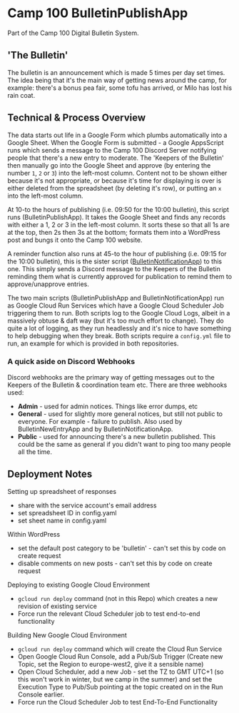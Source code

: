 # Camp 100 BulletinPublishApp

Part of the Camp 100 Digital Bulletin System. 

## 'The Bulletin'
The bulletin is an announcement which is made 5 times per day set times. The idea being that it's the main way of getting news around the camp, for example: there's a bonus pea fair, some tofu has arrived, or Milo has lost his rain coat. 

## Technical & Process Overview
The data starts out life in a Google Form which plumbs automatically into a Google Sheet. When the Google Form is submitted - a Google AppsScript runs which sends a message to the Camp 100 Discord Server notifying people that there's a new entry to moderate. The 'Keepers of the Bulletin' then manually go into the Google Sheet and approve (by entering the number `1`, `2` or `3`) into the left-most column. Content not to be shown either because it's not appropriate, or because it's time for displaying is over is either deleted from the spreadsheet (by deleting it's row), or putting an `x` into the left-most column.

At 10-to the hours of publishing (i.e. 09:50 for the 10:00 bulletin), this script runs (BulletinPublishApp). It takes the Google Sheet and finds any records with either a 1, 2 or 3 in the left-most column. It sorts these so that all 1s are at the top, then 2s then 3s at the bottom; formats them into a WordPress post and bungs it onto the Camp 100 website. 

A reminder function also runs at 45-to the hour of publishing (i.e. 09:15 for the 10:00 bulletin), this is the sister script ([BulletinNotificationApp](https://github.com/ThomasBoxall/camp-100-bulletin-notification-app)) to this one. This simply sends a Discord message to the Keepers of the Bulletin reminding them what is currently approved for publication to remind them to approve/unapprove entries. 

The two main scripts (BulletinPublishApp and BulletinNotificationApp) run as Google Cloud Run Services which have a Google Cloud Scheduler Job triggering them to run. Both scripts log to the Google Cloud Logs, albeit in a massively obtuse & daft way (but it's too much effort to change). They do quite a lot of logging, as they run headlessly and it's nice to have something to help debugging when they break. Both scripts require a `config.yml` file to run, an example for which is provided in both repositories.  

### A quick aside on Discord Webhooks
Discord webhooks are the primary way of getting messages out to the Keepers of the Bulletin & coordination team etc. There are three webhooks used:
* **Admin** - used for admin notices. Things like error dumps, etc
* **General** - used for slightly more general notices, but still not public to everyone. For example - failure to publish. Also used by BulletinNewEntryApp and by BulletinNotificationApp.
* **Public** - used for announcing there's a new bulletin published. This could be the same as general if you didn't want to ping too many people all the time.

## Deployment Notes
Setting up spreadsheet of responses
* share with the service account's email address
* set spreadsheet ID in config.yaml
* set sheet name in config.yaml

Within WordPress
* set the default post category to be 'bulletin' - can't set this by code on create request
* disable comments on new posts - can't set this by code on create request 

Deploying to existing Google Cloud Environment
* `gcloud run deploy` command (not in this Repo) which creates a new revision of existing service
* Force run the relevant Cloud Scheduler job to test end-to-end functionality

Building New Google Cloud Environment
* `gcloud run deploy` command which will create the Cloud Run Service
* Open Google Cloud Run Console, add a Pub/Sub Trigger (Create new Topic, set the Region to europe-west2, give it a sensible name)
* Open Cloud Scheduler, add a new Job - set the TZ to GMT UTC+1 (so this won't work in winter, but we camp in the summer) and set the Execution Type to Pub/Sub pointing at the topic created on in the Run Console earlier.
* Force run the Cloud Scheduler Job to test End-To-End Functionality